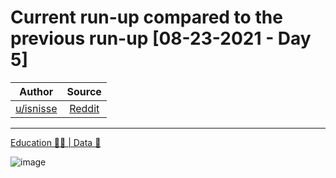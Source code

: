 Current run-up compared to the previous run-up [08-23-2021 - Day 5]
===================================================================

| Author       | Source       | 
| :-------------: |:-------------:|
|  [u/isnisse](https://www.reddit.com/user/isnisse/) | [Reddit](https://www.reddit.com/r/Superstonk/comments/pa7n2k/current_runup_compared_to_the_previous_runup/) | 

---

[Education 👨‍🏫 | Data 🔢](https://www.reddit.com/r/Superstonk/search?q=flair_name%3A%22Education%20%F0%9F%91%A8%E2%80%8D%F0%9F%8F%AB%20%7C%20Data%20%F0%9F%94%A2%22&restrict_sr=1)

![image](https://user-images.githubusercontent.com/82035192/130786795-8df64992-a080-4977-b6de-d76a4a22f1cd.png)
